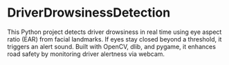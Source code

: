 # DriverDrowsinessDetection
This Python project detects driver drowsiness in real time using eye aspect ratio (EAR) from facial landmarks. If eyes stay closed beyond a threshold, it triggers an alert sound. Built with OpenCV, dlib, and pygame, it enhances road safety by monitoring driver alertness via webcam.

